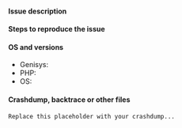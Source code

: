 <!--- WARNING
ANY ISSUE ON OUTDATED GENISYS WILL BE CLOSED. CONTINUING SPAMMNG WILL CAUSE A BAN. CHECK YOUR VERSION BEFORE CONTINUING.
-->

#### Issue description
<!--- Write a short description about the issue -->

#### Steps to reproduce the issue
<!--- help us find the problem by adding steps to reproduce the issue -->

#### OS and versions
<!--- use the 'version' command in PocketMine-MP -->
<!--- Try Docker for library/extension issues -->
* Genisys:
* PHP:
* OS:

#### Crashdump, backtrace or other files
<!--- please paste them here -->
```
Replace this placeholder with your crashdump...
```
